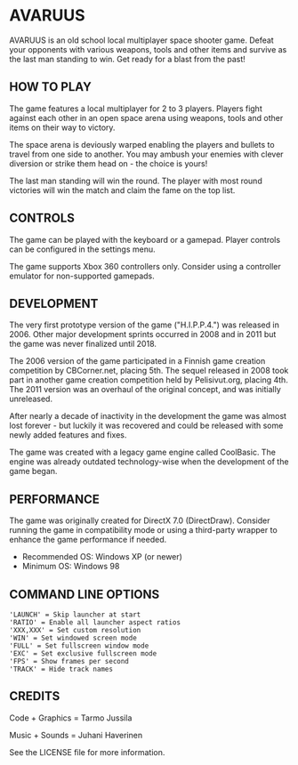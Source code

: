 # AVARUUS

AVARUUS is an old school local multiplayer space shooter game.
Defeat your opponents with various weapons, tools and other
items and survive as the last man standing to win.
Get ready for a blast from the past!

HOW TO PLAY
----------------------------------------------------------------

The game features a local multiplayer for 2 to 3 players.
Players fight against each other in an open space arena using
weapons, tools and other items on their way to victory.

The space arena is deviously warped enabling the players and
bullets to travel from one side to another. You may ambush your
enemies with clever diversion or strike them head on - the
choice is yours!

The last man standing will win the round. The player with most
round victories will win the match and claim the fame on the
top list.

CONTROLS
----------------------------------------------------------------

The game can be played with the keyboard or a gamepad. Player
controls can be configured in the settings menu.

The game supports Xbox 360 controllers only. Consider using a
controller emulator for non-supported gamepads.

DEVELOPMENT
----------------------------------------------------------------

The very first prototype version of the game ("H.I.P.P.4.") was
released in 2006. Other major development sprints occurred in
2008 and in 2011 but the game was never finalized until 2018.

The 2006 version of the game participated in a Finnish game
creation competition by CBCorner.net, placing 5th. The sequel
released in 2008 took part in another game creation competition
held by Pelisivut.org, placing 4th. The 2011 version was an
overhaul of the original concept, and was initially unreleased.

After nearly a decade of inactivity in the development the game
was almost lost forever - but luckily it was recovered and could
be released with some newly added features and fixes.

The game was created with a legacy game engine called CoolBasic.
The engine was already outdated technology-wise when the
development of the game began.

PERFORMANCE
----------------------------------------------------------------

The game was originally created for DirectX 7.0 (DirectDraw).
Consider running the game in compatibility mode or using a
third-party wrapper to enhance the game performance if needed.

- Recommended OS: Windows XP (or newer)
- Minimum OS: Windows 98

COMMAND LINE OPTIONS
----------------------------------------------------------------

```
'LAUNCH' = Skip launcher at start
'RATIO' = Enable all launcher aspect ratios
'XXX,XXX' = Set custom resolution
'WIN' = Set windowed screen mode
'FULL' = Set fullscreen window mode
'EXC' = Set exclusive fullscreen mode
'FPS' = Show frames per second
'TRACK' = Hide track names
```

CREDITS
----------------------------------------------------------------

Code + Graphics = Tarmo Jussila

Music + Sounds = Juhani Haverinen

See the LICENSE file for more information.
